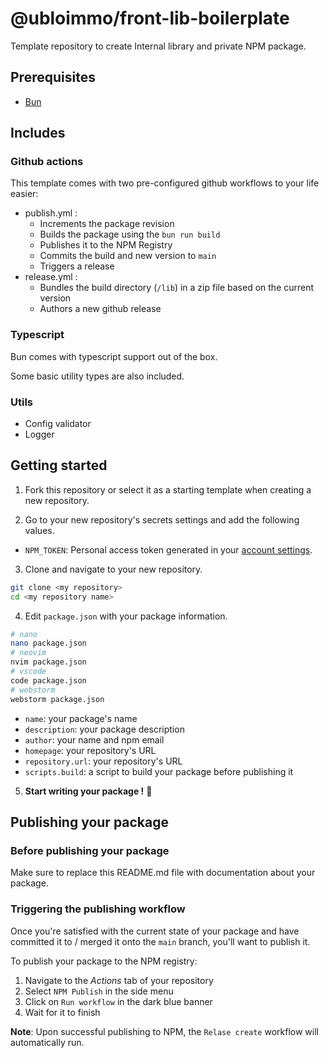 # @ubloimmo/front-lib-boilerplate

Template repository to create Internal library and private NPM package.

## Prerequisites
- [Bun](https://bun.sh)

## Includes

### Github actions
This template comes with two pre-configured github workflows to your life easier:

- publish.yml :
  - Increments the package revision
  - Builds the package using the `bun run build`
  - Publishes it to the NPM Registry
  - Commits the build and new version to `main`
  - Triggers a release
- release.yml :
  - Bundles the build directory (`/lib`) in a zip file based on the current version
  - Authors a new github release

### Typescript

Bun comes with typescript support out of the box.

Some basic utility types are also included.

### Utils

- Config validator
- Logger

## Getting started

1. Fork this repository or select it as a starting template when creating a new repository.


2. Go to your new repository's secrets settings and add the following values.

- `NPM_TOKEN`: Personal access token generated in your [account settings](https://docs.npmjs.com/creating-and-viewing-access-tokens).

3. Clone and navigate to your new repository.

```bash
git clone <my repository>
cd <my repository name>  
```

4. Edit `package.json` with your package information.

```bash
# nano
nano package.json
# neovim
nvim package.json
# vscode
code package.json
# webstorm
webstorm package.json
```
- `name`: your package's name
- `description`: your package description
- `author`: your name and npm email
- `homepage`: your repository's URL
- `repository.url`: your repository's URL
- `scripts.build`: a script to build your package before publishing it

5. **Start writing your package !** :rocket:

## Publishing your package

### Before publishing your package

Make sure to replace this README.md file with documentation about your package.

### Triggering the publishing workflow

Once you're satisfied with the current state of your package and have committed it to / merged it onto the `main` branch, you'll want to publish it.

To publish your package to the NPM registry:
1. Navigate to the *Actions* tab of your repository
2. Select `NPM Publish` in the side menu
3. Click on `Run workflow` in the dark blue banner
4. Wait for it to finish

**Note**: Upon successful publishing to NPM, the `Relase create` workflow will automatically run.